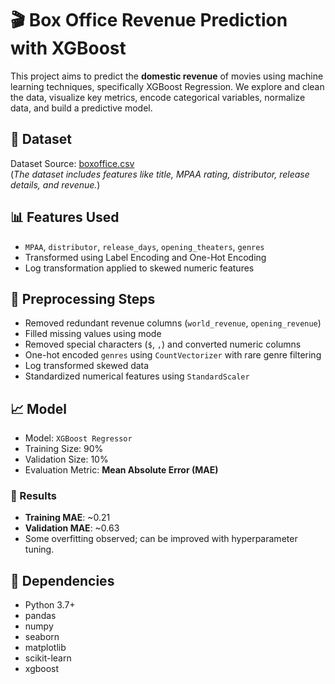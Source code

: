 # 🎬 Box Office Revenue Prediction with XGBoost

This project aims to predict the **domestic revenue** of movies using machine learning techniques, specifically XGBoost Regression. We explore and clean the data, visualize key metrics, encode categorical variables, normalize data, and build a predictive model.

## 📂 Dataset

Dataset Source: [boxoffice.csv](boxoffice.csv)  
(*The dataset includes features like title, MPAA rating, distributor, release details, and revenue.*)

## 📊 Features Used

- `MPAA`, `distributor`, `release_days`, `opening_theaters`, `genres`
- Transformed using Label Encoding and One-Hot Encoding
- Log transformation applied to skewed numeric features

## 🔧 Preprocessing Steps

- Removed redundant revenue columns (`world_revenue`, `opening_revenue`)
- Filled missing values using mode
- Removed special characters (`$`, `,`) and converted numeric columns
- One-hot encoded `genres` using `CountVectorizer` with rare genre filtering
- Log transformed skewed data
- Standardized numerical features using `StandardScaler`

## 📈 Model

- Model: `XGBoost Regressor`
- Training Size: 90%
- Validation Size: 10%
- Evaluation Metric: **Mean Absolute Error (MAE)**

### 🧠 Results

- **Training MAE**: ~0.21  
- **Validation MAE**: ~0.63  
- Some overfitting observed; can be improved with hyperparameter tuning.

## 📎 Dependencies

- Python 3.7+
- pandas
- numpy
- seaborn
- matplotlib
- scikit-learn
- xgboost
